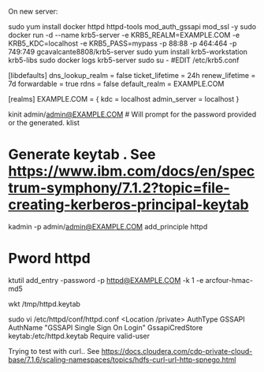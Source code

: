 
On new server:

sudo yum install docker  httpd httpd-tools mod_auth_gssapi mod_ssl -y
sudo docker run -d --name krb5-server -e KRB5_REALM=EXAMPLE.COM -e KRB5_KDC=localhost -e KRB5_PASS=mypass -p 88:88 -p 464:464 -p 749:749 gcavalcante8808/krb5-server
sudo yum install krb5-workstation krb5-libs
sudo docker logs krb5-server
sudo su -
#EDIT /etc/krb5.conf

[libdefaults]
 dns_lookup_realm = false
 ticket_lifetime = 24h
 renew_lifetime = 7d
 forwardable = true
 rdns = false
 default_realm = EXAMPLE.COM

[realms]
 EXAMPLE.COM = {
    kdc = localhost
    admin_server = localhost
 }


kinit admin/admin@EXAMPLE.COM # Will prompt for the password provided or the generated.
klist

# Generate keytab . See https://www.ibm.com/docs/en/spectrum-symphony/7.1.2?topic=file-creating-kerberos-principal-keytab
kadmin -p admin/admin@EXAMPLE.COM
  add_principle httpd
  # Pword httpd
  
ktutil
    add_entry -password -p httpd@EXAMPLE.COM -k 1 -e arcfour-hmac-md5

 wkt /tmp/httpd.keytab


sudo vi /etc/httpd/conf/httpd.conf
<Location /private>
    AuthType GSSAPI
    AuthName "GSSAPI Single Sign On Login"
    GssapiCredStore keytab:/etc/httpd.keytab
    Require valid-user
</Location>



Trying to test with curl.. See
https://docs.cloudera.com/cdp-private-cloud-base/7.1.6/scaling-namespaces/topics/hdfs-curl-url-http-spnego.html

